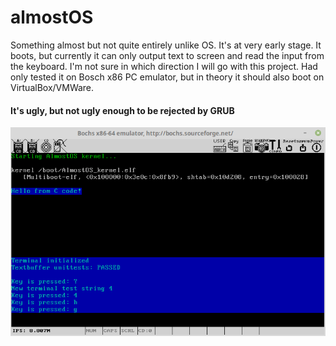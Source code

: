 # almostOS
Something almost but not quite entirely unlike OS. It's at very early stage. It boots, but currently it can only output text to screen and read the input from the keyboard. I'm not sure in which direction I will go with this project. Had only tested it on Bosch x86 PC emulator, but in theory it should also boot on VirtualBox/VMWare.

#### It's ugly, but not ugly enough to be rejected by GRUB
![almostOS](/almostOS.png?raw=true "almostOS")
